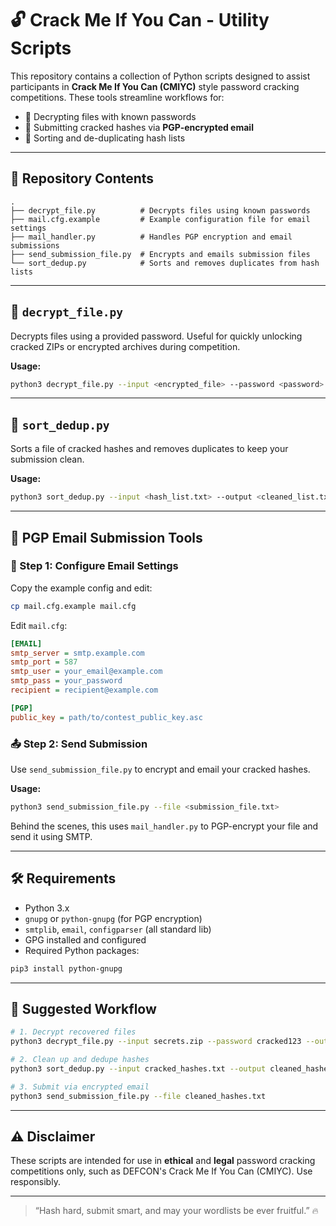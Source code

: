 # 🔓 Crack Me If You Can - Utility Scripts

This repository contains a collection of Python scripts designed to assist participants in **Crack Me If You Can (CMIYC)** style password cracking competitions. These tools streamline workflows for:

- 🔐 Decrypting files with known passwords  
- 📧 Submitting cracked hashes via **PGP-encrypted email**  
- 🧹 Sorting and de-duplicating hash lists

---

## 📁 Repository Contents

```
.
├── decrypt_file.py          # Decrypts files using known passwords
├── mail.cfg.example         # Example configuration file for email settings
├── mail_handler.py          # Handles PGP encryption and email submissions
├── send_submission_file.py  # Encrypts and emails submission files
└── sort_dedup.py            # Sorts and removes duplicates from hash lists
```

---

## 🔐 `decrypt_file.py`

Decrypts files using a provided password. Useful for quickly unlocking cracked ZIPs or encrypted archives during competition.

**Usage:**
```bash
python3 decrypt_file.py --input <encrypted_file> --password <password> --output <output_directory>
```

---

## 🧹 `sort_dedup.py`

Sorts a file of cracked hashes and removes duplicates to keep your submission clean.

**Usage:**
```bash
python3 sort_dedup.py --input <hash_list.txt> --output <cleaned_list.txt>
```

---

## 📧 PGP Email Submission Tools

### 🔧 Step 1: Configure Email Settings

Copy the example config and edit:
```bash
cp mail.cfg.example mail.cfg
```

Edit `mail.cfg`:

```ini
[EMAIL]
smtp_server = smtp.example.com
smtp_port = 587
smtp_user = your_email@example.com
smtp_pass = your_password
recipient = recipient@example.com

[PGP]
public_key = path/to/contest_public_key.asc
```

### 📤 Step 2: Send Submission

Use `send_submission_file.py` to encrypt and email your cracked hashes.

**Usage:**
```bash
python3 send_submission_file.py --file <submission_file.txt>
```

Behind the scenes, this uses `mail_handler.py` to PGP-encrypt your file and send it using SMTP.

---

## 🛠️ Requirements

- Python 3.x
- `gnupg` or `python-gnupg` (for PGP encryption)
- `smtplib`, `email`, `configparser` (all standard lib)
- GPG installed and configured
- Required Python packages:

```bash
pip3 install python-gnupg
```

---

## 🚀 Suggested Workflow

```bash
# 1. Decrypt recovered files
python3 decrypt_file.py --input secrets.zip --password cracked123 --output loot/

# 2. Clean up and dedupe hashes
python3 sort_dedup.py --input cracked_hashes.txt --output cleaned_hashes.txt

# 3. Submit via encrypted email
python3 send_submission_file.py --file cleaned_hashes.txt
```

---

## ⚠️ Disclaimer

These scripts are intended for use in **ethical** and **legal** password cracking competitions only, such as DEFCON's Crack Me If You Can (CMIYC). Use responsibly.

---

> “Hash hard, submit smart, and may your wordlists be ever fruitful.” 🔥
